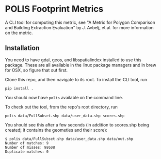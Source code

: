 # POLIS Footprint Metrics

A CLI tool for computing this metric, see "A Metric for Polygon
    Comparison and Building Extraction Evaluation" by J. Avbelj, et
    al. for more information on the metric.
	
## Installation

You need to have gdal, geos, and libspatialindex installed to use this package.  These are all available in the linux package managers and in brew for OSX, so figure that out first.

Clone this repo, and then navigate to its root.  To install the CLI tool, run
```
pip install .
```
You should now have `polis` available on the command line.

To check out the tool, from the repo's root directory, run
```
polis data/FullSubset.shp data/user_data.shp scores.shp
```
You should see this after a few seconds (in addition to scores.shp being created; it contains the geometies and their score):
```
$ polis data/FullSubset.shp data/user_data.shp data/out.shp
Number of matches: 9
Number of misses: 98608
Duplicate matches: 0
```
